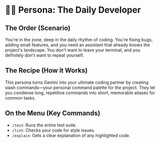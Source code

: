 # 👨‍💻 Persona: The Daily Developer

## The Order (Scenario)
You're in the zone, deep in the daily rhythm of coding. You're fixing bugs, adding small features, and you need an assistant that already knows the project's landscape. You don't want to leave your terminal, and you definitely don't want to repeat yourself.

## The Recipe (How it Works)
This persona turns Gemini into your ultimate coding partner by creating slash commands—your personal command palette for the project. They let you condense long, repetitive commands into short, memorable aliases for common tasks.

## On the Menu (Key Commands)
*   `/test`: Runs the entire test suite.
*   `/lint`: Checks your code for style issues.
*   `/explain`: Gets a clear explanation of any highlighted code.
